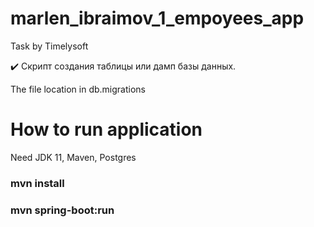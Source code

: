 # marlen_ibraimov_1_empoyees_app
Task by Timelysoft



:heavy_check_mark: Скрипт создания таблицы или дамп базы данных.

The file location in db.migrations


# How to run application
Need JDK 11, Maven, Postgres




### mvn install

###  mvn spring-boot:run



